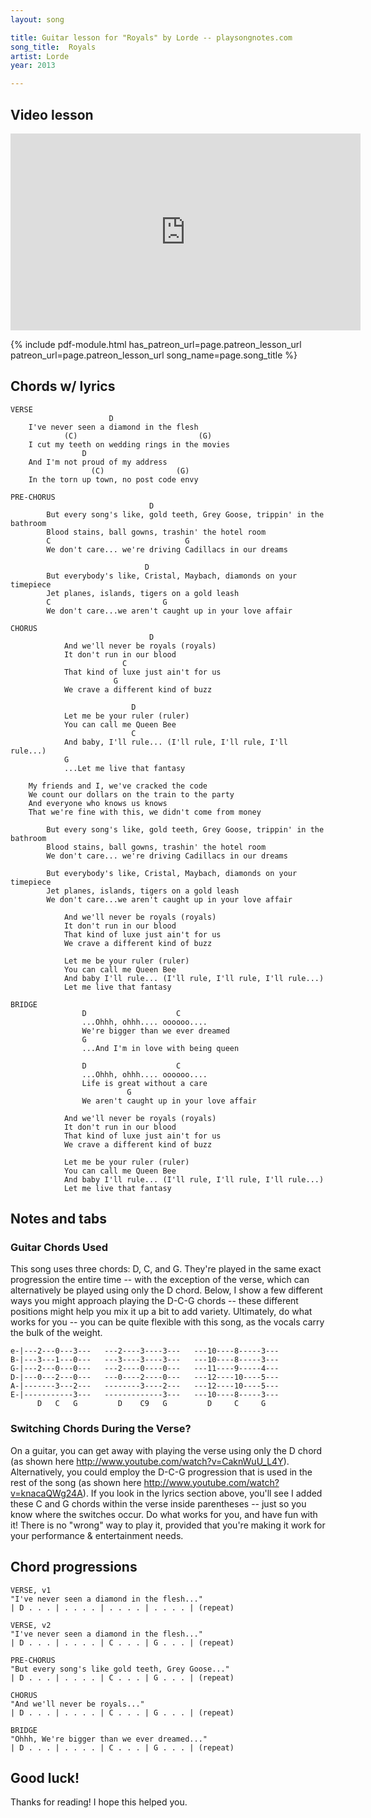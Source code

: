 ```yaml
---
layout: song

title: Guitar lesson for "Royals" by Lorde -- playsongnotes.com
song_title:  Royals
artist: Lorde
year: 2013

---
```


## Video lesson

<iframe width="560" height="315" src="https://www.youtube.com/embed/PFAGFlrf1bM?showinfo=0" frameborder="0" allowfullscreen></iframe>

{% include pdf-module.html has_patreon_url=page.patreon_lesson_url patreon_url=page.patreon_lesson_url song_name=page.song_title %}

## Chords w/ lyrics

    VERSE
                          D
        I've never seen a diamond in the flesh
                (C)                           (G)
        I cut my teeth on wedding rings in the movies
                    D
        And I'm not proud of my address
                      (C)                (G)
        In the torn up town, no post code envy

    PRE-CHORUS
                                   D
            But every song's like, gold teeth, Grey Goose, trippin' in the bathroom
            Blood stains, ball gowns, trashin' the hotel room
            C                              G
            We don't care... we're driving Cadillacs in our dreams

                                  D
            But everybody's like, Cristal, Maybach, diamonds on your timepiece
            Jet planes, islands, tigers on a gold leash
            C                         G
            We don't care...we aren't caught up in your love affair

    CHORUS
                                   D
                And we'll never be royals (royals)
                It don't run in our blood
                             C
                That kind of luxe just ain't for us
                           G
                We crave a different kind of buzz

                               D
                Let me be your ruler (ruler)
                You can call me Queen Bee
                               C
                And baby, I'll rule... (I'll rule, I'll rule, I'll rule...)
                G
                ...Let me live that fantasy

        My friends and I, we've cracked the code
        We count our dollars on the train to the party
        And everyone who knows us knows
        That we're fine with this, we didn't come from money

            But every song's like, gold teeth, Grey Goose, trippin' in the bathroom
            Blood stains, ball gowns, trashin' the hotel room
            We don't care... we're driving Cadillacs in our dreams

            But everybody's like, Cristal, Maybach, diamonds on your timepiece
            Jet planes, islands, tigers on a gold leash
            We don't care...we aren't caught up in your love affair

                And we'll never be royals (royals)
                It don't run in our blood
                That kind of luxe just ain't for us
                We crave a different kind of buzz

                Let me be your ruler (ruler)
                You can call me Queen Bee
                And baby I'll rule... (I'll rule, I'll rule, I'll rule...)
                Let me live that fantasy

    BRIDGE
                    D                    C  
                    ...Ohhh, ohhh.... oooooo....
                    We're bigger than we ever dreamed
                    G
                    ...And I'm in love with being queen

                    D                    C
                    ...Ohhh, ohhh.... oooooo....
                    Life is great without a care
                              G
                    We aren't caught up in your love affair

                And we'll never be royals (royals)
                It don't run in our blood
                That kind of luxe just ain't for us
                We crave a different kind of buzz

                Let me be your ruler (ruler)
                You can call me Queen Bee
                And baby I'll rule... (I'll rule, I'll rule, I'll rule...)
                Let me live that fantasy

## Notes and tabs

### Guitar Chords Used
This song uses three chords: D, C, and G. They're played in the same exact progression the entire time -- with the exception of the verse, which can alternatively be played using only the D chord. Below, I show a few different ways you might approach playing the D-C-G chords -- these different positions might help you mix it up a bit to add variety. Ultimately, do what works for you -- you can be quite flexible with this song, as the vocals carry the bulk of the weight.

    e-|---2---0---3---   ---2----3----3---   ---10----8-----3---
    B-|---3---1---0---   ---3----3----3---   ---10----8-----3---
    G-|---2---0---0---   ---2----0----0---   ---11----9-----4---
    D-|---0---2---0---   ---0----2----0---   ---12----10----5---
    A-|-------3---2---   --------3----2---   ---12----10----5---
    E-|-----------3---   -------------3---   ---10----8-----3---
          D   C   G         D    C9   G         D     C     G

### Switching Chords During the Verse?
On a guitar, you can get away with playing the verse using only the D chord (as shown here http://www.youtube.com/watch?v=CaknWuU_L4Y). Alternatively, you could employ the D-C-G progression that is used in the rest of the song (as shown here http://www.youtube.com/watch?v=knacaQWg24A). If you look in the lyrics section above, you'll see I added these C and G chords within the verse inside parentheses -- just so you know where the switches occur. Do what works for you, and have fun with it! There is no "wrong" way to play it, provided that you're making it work for your performance & entertainment needs.

## Chord progressions

    VERSE, v1
    "I've never seen a diamond in the flesh..."
    | D . . . | . . . . | . . . . | . . . . | (repeat)

    VERSE, v2
    "I've never seen a diamond in the flesh..."
    | D . . . | . . . . | C . . . | G . . . | (repeat)

    PRE-CHORUS
    "But every song's like gold teeth, Grey Goose..."
    | D . . . | . . . . | C . . . | G . . . | (repeat)

    CHORUS
    "And we'll never be royals..."
    | D . . . | . . . . | C . . . | G . . . | (repeat)

    BRIDGE
    "Ohhh, We're bigger than we ever dreamed..."
    | D . . . | . . . . | C . . . | G . . . | (repeat)

## Good luck!

Thanks for reading! I hope this helped you.
